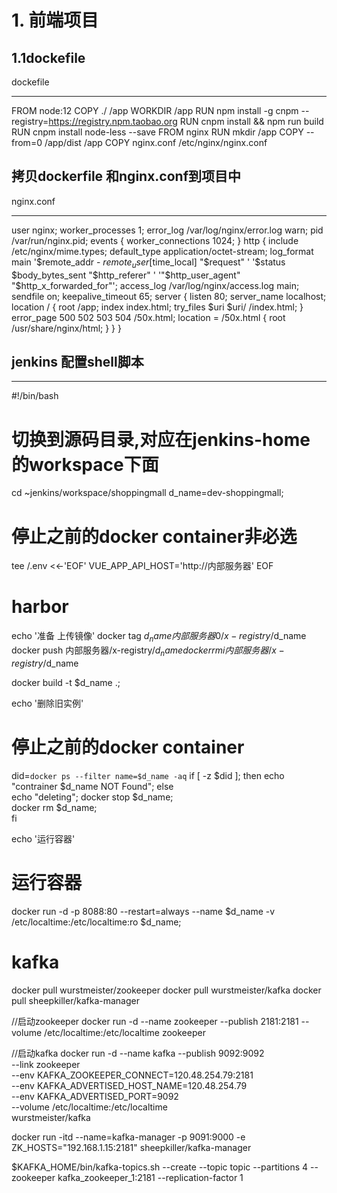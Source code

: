 # 1. 前端项目

 ## 1.1dockefile

 dockefile
 ************************************************************
 FROM node:12
COPY ./ /app
WORKDIR /app
RUN npm install -g cnpm --registry=https://registry.npm.taobao.org 
RUN cnpm install && npm run build
RUN cnpm install node-less --save
FROM nginx
RUN mkdir /app
COPY --from=0 /app/dist /app
COPY nginx.conf /etc/nginx/nginx.conf

## 拷贝dockerfile 和nginx.conf到项目中

nginx.conf
************************************************************
user  nginx;
worker_processes  1;
error_log  /var/log/nginx/error.log warn;
pid        /var/run/nginx.pid;
events {
  worker_connections  1024;
}
http {
  include       /etc/nginx/mime.types;
  default_type  application/octet-stream;
  log_format  main  '$remote_addr - $remote_user [$time_local] "$request" '
                    '$status $body_bytes_sent "$http_referer" '
                    '"$http_user_agent" "$http_x_forwarded_for"';
  access_log  /var/log/nginx/access.log  main;
  sendfile        on;
  keepalive_timeout  65;
  server {
    listen       80;
    server_name  localhost;
    location / {
      root   /app;
      index  index.html;
      try_files $uri $uri/ /index.html;
    }
    error_page   500 502 503 504  /50x.html;
    location = /50x.html {
      root   /usr/share/nginx/html;
    }
  }
}

## jenkins 配置shell脚本
************************************************************
#!/bin/bash 

# 切换到源码目录,对应在jenkins-home的workspace下面
cd ~jenkins/workspace/shoppingmall
d_name=dev-shoppingmall;

# 停止之前的docker container非必选
tee /.env <<-'EOF'
VUE_APP_API_HOST='http://内部服务器'
EOF

# harbor 
echo '准备 上传镜像'
docker tag $d_name 内部服务器0/x-registry/$d_name
docker push 内部服务器/x-registry/$d_name
docker rmi 内部服务器/x-registry/$d_name

docker build -t $d_name  .;

echo '删除旧实例'
# 停止之前的docker container
did=`docker ps --filter name=$d_name -aq`
if [ -z $did ]; then
    echo "contrainer $d_name NOT Found";
else 	
    echo "deleting";
    docker stop $d_name;   
    docker rm $d_name;   
fi

echo '运行容器'
# 运行容器
docker run -d -p 8088:80 --restart=always --name $d_name -v /etc/localtime:/etc/localtime:ro $d_name;




# kafka
docker pull  wurstmeister/zookeeper
docker pull wurstmeister/kafka
docker pull sheepkiller/kafka-manager

//启动zookeeper
docker run -d --name zookeeper --publish 2181:2181 --volume /etc/localtime:/etc/localtime zookeeper

//启动kafka
docker run -d --name kafka --publish 9092:9092 \
--link zookeeper \
--env KAFKA_ZOOKEEPER_CONNECT=120.48.254.79:2181 \
--env KAFKA_ADVERTISED_HOST_NAME=120.48.254.79 \
--env KAFKA_ADVERTISED_PORT=9092  \
--volume /etc/localtime:/etc/localtime \
wurstmeister/kafka

docker run -itd --name=kafka-manager -p 9091:9000 -e ZK_HOSTS="192.168.1.15:2181" sheepkiller/kafka-manager



$KAFKA_HOME/bin/kafka-topics.sh --create --topic topic --partitions 4 --zookeeper kafka_zookeeper_1:2181 --replication-factor 1 
